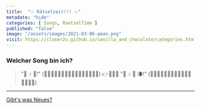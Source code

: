 ```yaml
--- 
title:  "💥 Rätselzeit!!! 💥"
metadate: "hide"
categories: [ Songs, RaetselTime ]
published: "false"
image: "/assets/images/2021-03-06-pman.png"
visit: https://closer2u.github.io/vanilla_and_chocolate/categories.html#raetseltime
---
```


### Welcher Song bin ich?

> "🎤 🎶 🎼!" (👨‍👩‍👧‍👦👨‍👨‍👦‍👦👨‍👨‍👧‍👧👩‍👩‍👧‍👧) 
> 👉🎹👱‍♂️
> "🎤 🎶 🎼 🌘!" (👨‍👩‍👧‍👦👨‍👨‍👦‍👦👨‍👨‍👧‍👧👩‍👩‍👧‍👧)

***

[Gibt's was Neues?](https://github.com/Closer2U)